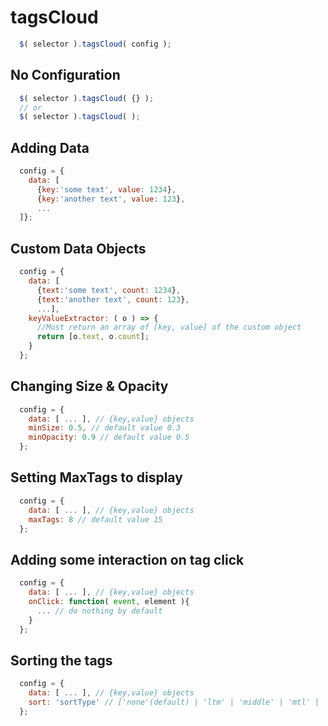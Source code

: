 # tagsCloud

```js
  $( selector ).tagsCloud( config );
```

## No Configuration
```js
  $( selector ).tagsCloud( {} );
  // or 
  $( selector ).tagsCloud( );
```

## Adding Data
```js
  config = {
    data: [
      {key:'some text', value: 1234},
      {key:'another text', value: 123},
      ...
  ]};
```
## Custom Data Objects
```js
  config = {
    data: [
      {text:'some text', count: 1234},
      {text:'another text', count: 123},
      ...],
    keyValueExtractor: ( o ) => {
      //Must return an array of [key, value] of the custom object
      return [o.text, o.count];
    }
  };
```
## Changing Size & Opacity
```js
  config = {
    data: [ ... ], // {key,value} objects
    minSize: 0.5, // default value 0.3
    minOpacity: 0.9 // default value 0.5
  };
```
## Setting MaxTags to display
```js
  config = {
    data: [ ... ], // {key,value} objects
    maxTags: 8 // default value 15
  };
```
## Adding some interaction on tag click
```js
  config = {
    data: [ ... ], // {key,value} objects
    onClick: function( event, element ){
      ... // do nothing by default
    }
  };
```
## Sorting the tags
```js
  config = {
    data: [ ... ], // {key,value} objects
    sort: 'sortType' // ['none'(default) | 'ltm' | 'middle' | 'mtl' | 'random' | 'az' | 'za' ]
  };
```
